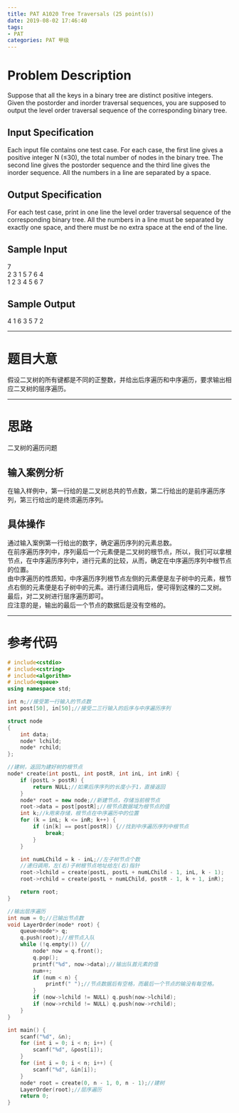 ```yaml
---
title: PAT A1020 Tree Traversals (25 point(s))
date: 2019-08-02 17:46:40
tags:
- PAT
categories: PAT 甲级
---
```

# Problem Description
Suppose that all the keys in a binary tree are distinct positive integers. Given the postorder and inorder traversal sequences, you are supposed to output the level order traversal sequence of the corresponding binary tree.
## Input Specification
Each input file contains one test case. For each case, the first line gives a positive integer N (≤30), the total number of nodes in the binary tree. The second line gives the postorder sequence and the third line gives the inorder sequence. All the numbers in a line are separated by a space.
## Output Specification
For each test case, print in one line the level order traversal sequence of the corresponding binary tree. All the numbers in a line must be separated by exactly one space, and there must be no extra space at the end of the line.
## Sample Input
7<br/>
2 3 1 5 7 6 4<br/>
1 2 3 4 5 6 7<br/>
## Sample Output
4 1 6 3 5 7 2
<hr/>

# 题目大意
假设二叉树的所有键都是不同的正整数，并给出后序遍历和中序遍历，要求输出相应二叉树的层序遍历。<br/>
<hr/>

# 思路
二叉树的遍历问题<br/>
## 输入案例分析
在输入样例中，第一行给的是二叉树总共的节点数，第二行给出的是前序遍历序列，第三行给出的是终须遍历序列。<br/>
## 具体操作
通过输入案例第一行给出的数字，确定遍历序列的元素总数。<br/>
在前序遍历序列中，序列最后一个元素便是二叉树的根节点，所以，我们可以拿根节点，在中序遍历序列中，进行元素的比较，从而，确定在中序遍历序列中根节点的位置。<br/>
由中序遍历的性质知，中序遍历序列根节点左侧的元素便是左子树中的元素，根节点右侧的元素便是右子树中的元素。进行递归调用后，便可得到这棵的二叉树。<br/>
最后，对二叉树进行层序遍历即可。<br/>
应注意的是，输出的最后一个节点的数据后是没有空格的。
<hr>

# 参考代码

``` C++
# include<cstdio>
# include<cstring>
# include<algorithm>
# include<queue>
using namespace std;

int n;//接受第一行输入的节点数
int post[50], in[50];//接受二三行输入的后序与中序遍历序列

struct node
{
	int data;
	node* lchild;
	node* rchild;
};

//建树，返回为建好树的根节点
node* create(int postL, int postR, int inL, int inR) {
	if (postL > postR) {
		return NULL;//如果后序序列的长度小于1，直接返回
	}
	node* root = new node;//新建节点，存储当前根节点
	root->data = post[postR];//根节点数据域为根节点的值
	int k;//k用来存储，根节点在中序遍历中的位置
	for (k = inL; k <= inR; k++) {
		if (in[k] == post[postR]) {//找到中序遍历序列中根节点
			break;
		}
	}

	int numLChild = k - inL;//左子树节点个数
	//递归调用，左(右)子树根节点地址给左(右)指针
	root->lchild = create(postL, postL + numLChild - 1, inL, k - 1);
	root->rchild = create(postL + numLChild, postR - 1, k + 1, inR);

	return root;
}

//输出层序遍历
int num = 0;//已输出节点数
void LayerOrder(node* root) {
	queue<node*> q;
	q.push(root);//根节点入队
	while (!q.empty()) {//
		node* now = q.front();
		q.pop();
		printf("%d", now->data);//输出队首元素的值
		num++;
		if (num < n) {
			printf(" ");//节点数据后有空格，而最后一个节点的输没有每空格。
		}
		if (now->lchild != NULL) q.push(now->lchild);
		if (now->rchild != NULL) q.push(now->rchild);
	}
}

int main() {
	scanf("%d", &n);
	for (int i = 0; i < n; i++) {
		scanf("%d", &post[i]);
	}
	for (int i = 0; i < n; i++) {
		scanf("%d", &in[i]);
	}
	node* root = create(0, n - 1, 0, n - 1);//建树
	LayerOrder(root);//层序遍历
	return 0;
}
```